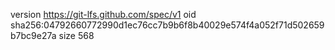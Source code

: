 version https://git-lfs.github.com/spec/v1
oid sha256:04792660772990d1ec76cc7b9b6f8b40029e574f4a052f71d502659b7bc9e27a
size 568
